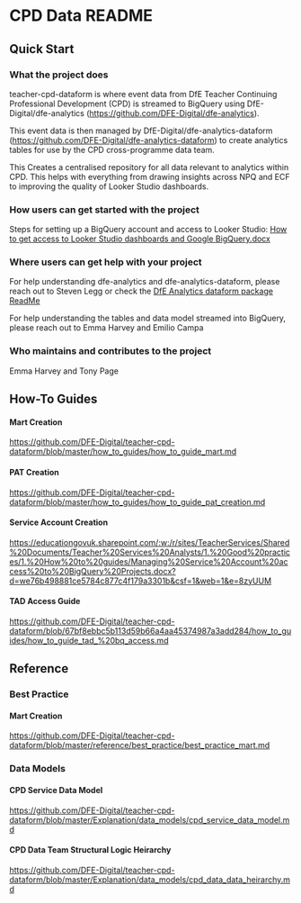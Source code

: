 # CPD Data README
## Quick Start
### What the project does 

teacher-cpd-dataform is where event data from DfE Teacher Continuing Professional Development (CPD) is streamed to BigQuery using DfE-Digital/dfe-analytics  (https://github.com/DFE-Digital/dfe-analytics).

This event data is then managed by DfE-Digital/dfe-analytics-dataform (https://github.com/DFE-Digital/dfe-analytics-dataform) to create analytics tables for use by the CPD cross-programme data team.  

This Creates a centralised repository for all data relevant to analytics within CPD. This helps with everything from drawing insights across NPQ and ECF to improving the quality of Looker Studio dashboards. 

### How users can get started with the project 

Steps for setting up a BigQuery account and access to Looker Studio: [How to get access to Looker Studio dashboards and Google BigQuery.docx](https://educationgovuk.sharepoint.com/:w:/r/sites/TeacherServices/Shared%20Documents/General/Data%20insights%20team/1.%20How%20to%20guides/How%20to%20get%20access%20to%20Looker%20Studio%20dashboards%20and%20Google%20BigQuery.docx?d=w923f1508c5464ad7b5eeb8e3ce2a4b29&csf=1&web=1&e=4WyV0G) 

### Where users can get help with your project 

For help understanding dfe-analytics and dfe-analytics-dataform, please reach out to Steven Legg or check the [DfE Analytics dataform package ReadMe](https://github.com/DFE-Digital/dfe-analytics-dataform/blob/master/README.md)

For help understanding the tables and data model streamed into BigQuery, please reach out to Emma Harvey and Emilio Campa 


### Who maintains and contributes to the project 

Emma Harvey and Tony Page 

## How-To Guides
#### Mart Creation
https://github.com/DFE-Digital/teacher-cpd-dataform/blob/master/how_to_guides/how_to_guide_mart.md
#### PAT Creation
https://github.com/DFE-Digital/teacher-cpd-dataform/blob/master/how_to_guides/how_to_guide_pat_creation.md
#### Service Account Creation
https://educationgovuk.sharepoint.com/:w:/r/sites/TeacherServices/Shared%20Documents/Teacher%20Services%20Analysts/1.%20Good%20practices/1.%20How%20to%20guides/Managing%20Service%20Account%20access%20to%20BigQuery%20Projects.docx?d=we76b498881ce5784c877c4f179a3301b&csf=1&web=1&e=8zyUUM
#### TAD Access Guide
https://github.com/DFE-Digital/teacher-cpd-dataform/blob/67bf8ebbc5b113d59b66a4aa45374987a3add284/how_to_guides/how_to_guide_tad_%20bq_access.md

## Reference
### Best Practice
#### Mart Creation
https://github.com/DFE-Digital/teacher-cpd-dataform/blob/master/reference/best_practice/best_practice_mart.md
### Data Models
#### CPD Service Data Model
https://github.com/DFE-Digital/teacher-cpd-dataform/blob/master/Explanation/data_models/cpd_service_data_model.md
#### CPD Data Team Structural Logic Heirarchy
https://github.com/DFE-Digital/teacher-cpd-dataform/blob/master/Explanation/data_models/cpd_data_data_heirarchy.md


